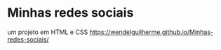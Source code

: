 # Minhas redes sociais
 um projeto em HTML e CSS
https://wendelguilherme.github.io/Minhas-redes-sociais/